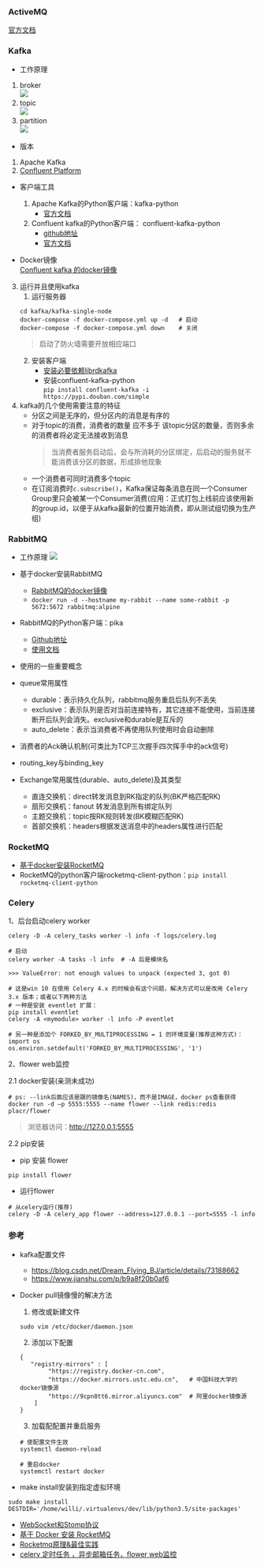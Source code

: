 ### ActiveMQ
[官方文档](http://activemq.apache.org/cross-language-clients.html)  


### Kafka
- 工作原理
1. broker  
![](img/broker.jpg)
2. topic  
![](img/topic.jpg)
3. partition  
![](img/partition.jpg)
- 版本
1. Apache Kafka
2. [Confluent Platform](https://www.confluent.io/product/compare/)

- 客户端工具
    1. Apache Kafka的Python客户端：kafka-python
        - [官方文档](https://kafka-python.readthedocs.io/en/master/usage.html)
    2. Confluent kafka的Python客户端： confluent-kafka-python
        - [github地址](https://github.com/confluentinc/confluent-kafka-python)
        - [官方文档](https://docs.confluent.io/current/clients/confluent-kafka-python/index.html#consumer)
    
- Docker镜像  
[Confluent kafka 的docker镜像](https://github.com/confluentinc/cp-docker-images)

3. 运行并且使用kafka
    1. 运行服务器
    ```shell script
    cd kafka/kafka-single-node
    docker-compose -f docker-compose.yml up -d   # 启动
    docker-compose -f docker-compose.yml down    # 关闭
    ```
    > 启动了防火墙需要开放相应端口
    2. 安装客户端
        - [安装必要依赖librdkafka](https://github.com/edenhill/librdkafka)
        - 安装confluent-kafka-python  
            `pip install confluent-kafka -i https://pypi.douban.com/simple`
4. kafka的几个使用需要注意的特征
    - 分区之间是无序的，但分区内的消息是有序的
    - 对于topic的消费，消费者的数量 应不多于 该topic分区的数量，否则多余的消费者将必定无法接收到消息
        > 当消费者服务启动后，会与所消耗的分区绑定，后启动的服务就不能消费该分区的数据，形成排他现象
    - 一个消费者可同时消费多个topic
    - 在订阅消费时`c.subscribe()`，Kafka保证每条消息在同一个Consumer Group里只会被某一个Consumer消费(应用：正式打包上线前应该使用新的group.id，以便于从kafka最新的位置开始消费，即从测试组切换为生产组)


### RabbitMQ
- 工作原理
![](img/rabbitmq.jpg)

- 基于docker安装RabbitMQ
    - [RabbitMQ的docker镜像](https://github.com/docker-library/docs/tree/master/rabbitmq)
    - `docker run -d --hostname my-rabbit --name some-rabbit -p 5672:5672 rabbitmq:alpine`
    
- RabbitMQ的Python客户端：pika
    - [Github地址](https://github.com/pika/pika)
    - [使用文档](https://pika.readthedocs.io/en/0.10.0/examples.html)
 
- 使用的一些重要概念
- queue常用属性
    - durable：表示持久化队列，rabbitmq服务重启后队列不丢失
    - exclusive：表示队列是否对当前连接特有，其它连接不能使用，当前连接断开后队列会消失。exclusive和durable是互斥的
    - auto_delete：表示当消费者不再使用队列使用时会自动删除
- 消费者的Ack确认机制(可类比为TCP三次握手四次挥手中的ack信号)
- routing_key与binding_key
- Exchange常用属性(durable、auto_delete)及其类型
    - 直连交换机：direct转发消息到RK指定的队列(BK严格匹配RK) 
    - 扇形交换机：fanout 转发消息到所有绑定队列
    - 主题交换机：topic按RK规则转发(BK模糊匹配RK)
    - 首部交换机：headers根据发送消息中的headers属性进行匹配 
    
### RocketMQ
- [基于docker安装RocketMQ](https://github.com/apache/rocketmq-externals)
- RocketMQ的python客户端rocketmq-client-python：`pip install rocketmq-client-python`



### Celery
1、后台启动celery worker
```
celery -D -A celery_tasks worker -l info -f logs/celery.log
```

```
# 启动
celery worker -A tasks -l info  # -A 后是模块名

>>> ValueError: not enough values to unpack (expected 3, got 0)

# 这是win 10 在使用 Celery 4.x 的时候会有这个问题，解决方式可以是改用 Celery 3.x 版本；或者以下两种方法
# 一种是安装 eventlet 扩展：
pip install eventlet
celery -A <mymodule> worker -l info -P eventlet

# 另一种是添加个 FORKED_BY_MULTIPROCESSING = 1 的环境变量(推荐这种方式)：
import os
os.environ.setdefault('FORKED_BY_MULTIPROCESSING', '1')
```

2、flower web监控

2.1 docker安装(亲测未成功)
```
# ps: --link后面应该是跟的镜像名(NAMES)，而不是IMAGE，docker ps查看获得
docker run -d –p 5555:5555 --name flower --link redis:redis placr/flower
```
> 浏览器访问：http://127.0.0.1:5555

2.2 pip安装
- pip 安装 flower
```
pip install flower
```
- 运行flower
```
# 从celery运行(推荐)
celery -D -A celery_app flower --address=127.0.0.1 --port=5555 -l info

```
 

### 参考
- kafka配置文件
    - https://blog.csdn.net/Dream_Flying_BJ/article/details/73188662
    - https://www.jianshu.com/p/b9a8f20b0af6
    
- Docker pull镜像慢的解决方法
    1. 修改或新建文件
    ```
    sudo vim /etc/docker/daemon.json
    ```
    2. 添加以下配置
    ```
    {
       "registry-mirrors" : [
            "https://registry.docker-cn.com",       
            "https://docker.mirrors.ustc.edu.cn",   # 中国科技大学的docker镜像源
            "https://9cpn8tt6.mirror.aliyuncs.com"  # 阿里docker镜像源
        ]
    }
    ```
    3. 加载配配置并重启服务
    ```
    # 使配置文件生效
    systemctl daemon-reload
    
    # 重启docker
    systemctl restart docker
    ```
- make install安装到指定虚拟环境
```
sudo make install DESTDIR='/home/willi/.virtualenvs/dev/lib/python3.5/site-packages'
```
- [WebSocket和Stomp协议](https://www.jianshu.com/p/db21502518b9)
- [基于 Docker 安装 RocketMQ](https://www.jianshu.com/p/706588323276)
- [Rocketmq原理&最佳实践](https://www.jianshu.com/p/2838890f3284)
- [celery 定时任务 ，异步邮箱任务，flower web监控](https://www.jianshu.com/p/4708f752635b)
